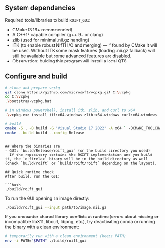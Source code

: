 ## System dependencies
Required tools/libraries to build `ROIFT_GUI`:
- CMake (3.16+ recommended)
- A C++17 capable compiler (g++ 9+ or clang)
- zlib (used for minimal .nii.gz handling)
- ITK (to enable robust NIfTI I/O and merging) — if found by CMake it will be used. Without ITK some mask features (loading .nii.gz fallback) will still be available but some advanced features are disabled.
- Observation: buiding this program will install a local QT6

## Configure and build
```bash
# clone and prepare vcpkg
git clone https://github.com/microsoft/vcpkg.git C:\vcpkg
cd C:\vcpkg
.\bootstrap-vcpkg.bat

# in windows powershell, install itk, zlib, and curl to x64
.\vcpkg.exe install itk:x64-windows zlib:x64-windows curl:x64-windows

# build
cmake -S . -B build -G "Visual Studio 17 2022" -A x64 ` -DCMAKE_TOOLCHAIN_FILE=C:/vcpkg/scripts/buildsystems/vcpkg.cmake ` -DVCPKG_TARGET_TRIPLET=x64-windows ` -DUSE_ITK=ON
cmake --build build --config Release
```
``` 

## Where the binaries are
- GUI: `build/Release/roift_gui` (or the build directory you used)
- If the repository contains the ROIFT implementation and you build it, the `oiftrelax` binary will be in the build directory as well (check `build/roift` or `build/roift/roift` depending on the layout).

## Quick runtime check
After build, run the GUI:

```bash
./build/roift_gui
```

To run the GUI opening an image directly:

```bash
./build/roift_gui --input path/to/image.nii.gz
```

If you encounter shared-library conflicts at runtime (errors about missing or incompatible libX11, libcurl, libpng, etc.), try deactivating conda or running the binary with a clean environment:

```bash
# temporarily run with a clean environment (keeps PATH)
env -i PATH="$PATH" ./build/roift_gui
```